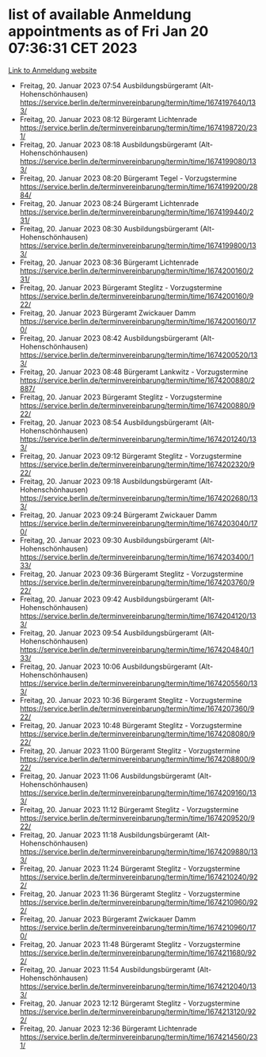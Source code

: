 # list of available Anmeldung appointments as of Fri Jan 20 07:36:31 CET 2023
[Link to Anmeldung website](https://service.berlin.de/terminvereinbarung/termin/tag.php?termin=0&anliegen[]=120686&dienstleisterlist=122210,122217,327316,122219,327312,122227,327314,122231,327346,122243,327348,122252,329742,122260,329745,122262,329748,122254,329751,122271,327278,122273,327274,122277,327276,330436,122280,327294,122282,327290,122284,327292,327539,122291,327270,122285,327266,122286,327264,122296,327268,150230,329760,122301,327282,122297,327286,122294,327284,122312,329763,122314,329775,122304,327330,122311,327334,122309,327332,122281,327352,122279,329772,122276,327324,122274,327326,122267,329766,122246,327318,122251,327320,122257,327322,122208,327298,122226,327300,121362,121364&herkunft=http%3A%2F%2Fservice.berlin.de%2Fdienstleistung%2F120686%2F)
- Freitag, 20. Januar 2023 07:54 Ausbildungsbürgeramt (Alt- Hohenschönhausen) https://service.berlin.de/terminvereinbarung/termin/time/1674197640/133/
- Freitag, 20. Januar 2023 08:12 Bürgeramt Lichtenrade https://service.berlin.de/terminvereinbarung/termin/time/1674198720/231/
- Freitag, 20. Januar 2023 08:18 Ausbildungsbürgeramt (Alt- Hohenschönhausen) https://service.berlin.de/terminvereinbarung/termin/time/1674199080/133/
- Freitag, 20. Januar 2023 08:20 Bürgeramt Tegel - Vorzugstermine https://service.berlin.de/terminvereinbarung/termin/time/1674199200/2884/
- Freitag, 20. Januar 2023 08:24 Bürgeramt Lichtenrade https://service.berlin.de/terminvereinbarung/termin/time/1674199440/231/
- Freitag, 20. Januar 2023 08:30 Ausbildungsbürgeramt (Alt- Hohenschönhausen) https://service.berlin.de/terminvereinbarung/termin/time/1674199800/133/
- Freitag, 20. Januar 2023 08:36 Bürgeramt Lichtenrade https://service.berlin.de/terminvereinbarung/termin/time/1674200160/231/
- Freitag, 20. Januar 2023  Bürgeramt Steglitz - Vorzugstermine https://service.berlin.de/terminvereinbarung/termin/time/1674200160/922/
- Freitag, 20. Januar 2023  Bürgeramt Zwickauer Damm https://service.berlin.de/terminvereinbarung/termin/time/1674200160/170/
- Freitag, 20. Januar 2023 08:42 Ausbildungsbürgeramt (Alt- Hohenschönhausen) https://service.berlin.de/terminvereinbarung/termin/time/1674200520/133/
- Freitag, 20. Januar 2023 08:48 Bürgeramt Lankwitz - Vorzugstermine https://service.berlin.de/terminvereinbarung/termin/time/1674200880/2887/
- Freitag, 20. Januar 2023  Bürgeramt Steglitz - Vorzugstermine https://service.berlin.de/terminvereinbarung/termin/time/1674200880/922/
- Freitag, 20. Januar 2023 08:54 Ausbildungsbürgeramt (Alt- Hohenschönhausen) https://service.berlin.de/terminvereinbarung/termin/time/1674201240/133/
- Freitag, 20. Januar 2023 09:12 Bürgeramt Steglitz - Vorzugstermine https://service.berlin.de/terminvereinbarung/termin/time/1674202320/922/
- Freitag, 20. Januar 2023 09:18 Ausbildungsbürgeramt (Alt- Hohenschönhausen) https://service.berlin.de/terminvereinbarung/termin/time/1674202680/133/
- Freitag, 20. Januar 2023 09:24 Bürgeramt Zwickauer Damm https://service.berlin.de/terminvereinbarung/termin/time/1674203040/170/
- Freitag, 20. Januar 2023 09:30 Ausbildungsbürgeramt (Alt- Hohenschönhausen) https://service.berlin.de/terminvereinbarung/termin/time/1674203400/133/
- Freitag, 20. Januar 2023 09:36 Bürgeramt Steglitz - Vorzugstermine https://service.berlin.de/terminvereinbarung/termin/time/1674203760/922/
- Freitag, 20. Januar 2023 09:42 Ausbildungsbürgeramt (Alt- Hohenschönhausen) https://service.berlin.de/terminvereinbarung/termin/time/1674204120/133/
- Freitag, 20. Januar 2023 09:54 Ausbildungsbürgeramt (Alt- Hohenschönhausen) https://service.berlin.de/terminvereinbarung/termin/time/1674204840/133/
- Freitag, 20. Januar 2023 10:06 Ausbildungsbürgeramt (Alt- Hohenschönhausen) https://service.berlin.de/terminvereinbarung/termin/time/1674205560/133/
- Freitag, 20. Januar 2023 10:36 Bürgeramt Steglitz - Vorzugstermine https://service.berlin.de/terminvereinbarung/termin/time/1674207360/922/
- Freitag, 20. Januar 2023 10:48 Bürgeramt Steglitz - Vorzugstermine https://service.berlin.de/terminvereinbarung/termin/time/1674208080/922/
- Freitag, 20. Januar 2023 11:00 Bürgeramt Steglitz - Vorzugstermine https://service.berlin.de/terminvereinbarung/termin/time/1674208800/922/
- Freitag, 20. Januar 2023 11:06 Ausbildungsbürgeramt (Alt- Hohenschönhausen) https://service.berlin.de/terminvereinbarung/termin/time/1674209160/133/
- Freitag, 20. Januar 2023 11:12 Bürgeramt Steglitz - Vorzugstermine https://service.berlin.de/terminvereinbarung/termin/time/1674209520/922/
- Freitag, 20. Januar 2023 11:18 Ausbildungsbürgeramt (Alt- Hohenschönhausen) https://service.berlin.de/terminvereinbarung/termin/time/1674209880/133/
- Freitag, 20. Januar 2023 11:24 Bürgeramt Steglitz - Vorzugstermine https://service.berlin.de/terminvereinbarung/termin/time/1674210240/922/
- Freitag, 20. Januar 2023 11:36 Bürgeramt Steglitz - Vorzugstermine https://service.berlin.de/terminvereinbarung/termin/time/1674210960/922/
- Freitag, 20. Januar 2023  Bürgeramt Zwickauer Damm https://service.berlin.de/terminvereinbarung/termin/time/1674210960/170/
- Freitag, 20. Januar 2023 11:48 Bürgeramt Steglitz - Vorzugstermine https://service.berlin.de/terminvereinbarung/termin/time/1674211680/922/
- Freitag, 20. Januar 2023 11:54 Ausbildungsbürgeramt (Alt- Hohenschönhausen) https://service.berlin.de/terminvereinbarung/termin/time/1674212040/133/
- Freitag, 20. Januar 2023 12:12 Bürgeramt Steglitz - Vorzugstermine https://service.berlin.de/terminvereinbarung/termin/time/1674213120/922/
- Freitag, 20. Januar 2023 12:36 Bürgeramt Lichtenrade https://service.berlin.de/terminvereinbarung/termin/time/1674214560/231/
